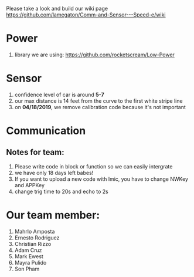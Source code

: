 Please take a look and build our wiki page https://github.com/lamegaton/Comm-and-Sensor---Speed-e/wiki
# Power
1. library we are using: https://github.com/rocketscream/Low-Power


# Sensor
1. confidence level of car is around **5-7**
2. our max distance is 14 feet from the curve to the first white stripe line
3. on **04/18/2019**, we remove calibration code because it's not important

# Communication
## Notes for team:
1. Please write code in block or function so we can easily intergrate
2. we have only 18 days left babes!
3. If you want to upload a new code with lmic, you have to change NWKey and APPKey
4. change trig time to 20s and echo to 2s

# Our team member:  
1. Mahrlo Amposta  
2. Ernesto Rodriguez  
3. Christian Rizzo  
4. Adam Cruz  
5. Mark Ewest  
6. Mayra Pulido  
7. Son Pham

